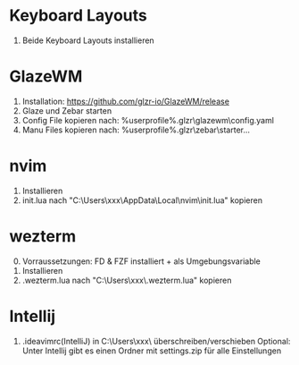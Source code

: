 Keyboard Layouts
===============
1. Beide Keyboard Layouts installieren

GlazeWM
=======
1. Installation: https://github.com/glzr-io/GlazeWM/release
2. Glaze und Zebar starten
3. Config File kopieren nach: %userprofile%\.glzr\glazewm\config.yaml
3. Manu Files kopieren nach: %userprofile%\.glzr\zebar\starter\...

nvim
====
1. Installieren
2. init.lua nach "C:\Users\xxx\AppData\Local\nvim\init.lua" kopieren

wezterm
=======
0. Vorraussetzungen: FD & FZF installiert + als Umgebungsvariable
1. Installieren
2. .wezterm.lua nach "C:\Users\xxx\\.wezterm.lua" kopieren

Intellij
=======
1. .ideavimrc(IntelliJ) in C:\Users\xxx\ überschreiben/verschieben
Optional: Unter Intellij gibt es einen Ordner mit settings.zip für alle Einstellungen
